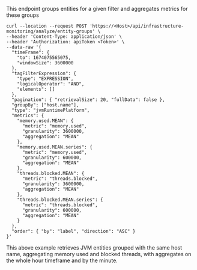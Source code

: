 This endpoint groups entities for a given filter and aggregates metrics for these groups

```
curl --location --request POST 'https://<Host>/api/infrastructure-monitoring/analyze/entity-groups' \
--header 'Content-Type: application/json' \
--header 'Authorization: apiToken <Token>' \
--data-raw '{
  "timeFrame": {
    "to": 1674075565075,
    "windowSize": 3600000
  },
  "tagFilterExpression": {
    "type": "EXPRESSION",
    "logicalOperator": "AND",
    "elements": []
  },
  "pagination": { "retrievalSize": 20, "fullData": false },
  "groupBy": ["host.name"],
  "type": "jvmRuntimePlatform",
  "metrics": {
    "memory.used.MEAN": {
      "metric": "memory.used",
      "granularity": 3600000,
      "aggregation": "MEAN"
    },
    "memory.used.MEAN.series": {
      "metric": "memory.used",
      "granularity": 600000,
      "aggregation": "MEAN"
    },
    "threads.blocked.MEAN": {
      "metric": "threads.blocked",
      "granularity": 3600000,
      "aggregation": "MEAN"
    },
    "threads.blocked.MEAN.series": {
      "metric": "threads.blocked",
      "granularity": 600000,
      "aggregation": "MEAN"
    }
  },
  "order": { "by": "label", "direction": "ASC" }
}'
```
This above example retrieves JVM entities grouped with the same host name, aggregating memory used and blocked threads, with aggregates on the whole hour timeframe and by the minute.